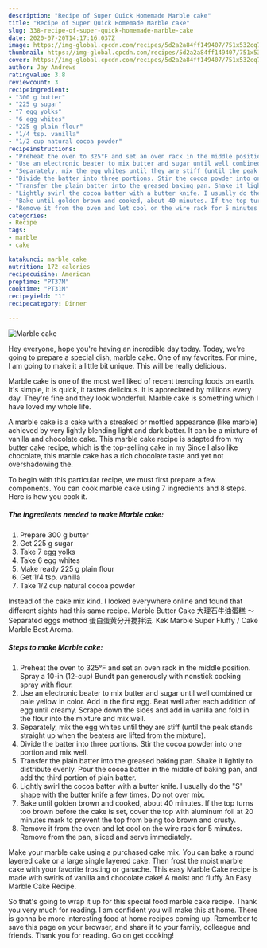 ```yaml
---
description: "Recipe of Super Quick Homemade Marble cake"
title: "Recipe of Super Quick Homemade Marble cake"
slug: 338-recipe-of-super-quick-homemade-marble-cake
date: 2020-07-20T14:17:16.037Z
image: https://img-global.cpcdn.com/recipes/5d2a2a84ff149407/751x532cq70/marble-cake-recipe-main-photo.jpg
thumbnail: https://img-global.cpcdn.com/recipes/5d2a2a84ff149407/751x532cq70/marble-cake-recipe-main-photo.jpg
cover: https://img-global.cpcdn.com/recipes/5d2a2a84ff149407/751x532cq70/marble-cake-recipe-main-photo.jpg
author: Jay Andrews
ratingvalue: 3.8
reviewcount: 3
recipeingredient:
- "300 g butter"
- "225 g sugar"
- "7 egg yolks"
- "6 egg whites"
- "225 g plain flour"
- "1/4 tsp. vanilla"
- "1/2 cup natural cocoa powder"
recipeinstructions:
- "Preheat the oven to 325°F and set an oven rack in the middle position. Spray a 10-in (12-cup) Bundt pan generously with nonstick cooking spray with flour."
- "Use an electronic beater to mix butter and sugar until well combined or pale yellow in color. Add in the first egg. Beat well after each addition of egg until creamy. Scrape down the sides and add in vanilla and fold in the flour into the mixture and mix well."
- "Separately, mix the egg whites until they are stiff (until the peak stands straight up when the beaters are lifted from the mixture)."
- "Divide the batter into three portions. Stir the cocoa powder into one portion and mix well."
- "Transfer the plain batter into the greased baking pan. Shake it lightly to distribute evenly. Pour the cocoa batter in the middle of baking pan, and add the third portion of plain batter."
- "Lightly swirl the cocoa batter with a butter knife. I usually do the &#34;S&#34; shape with the butter knife a few times. Do not over mix."
- "Bake until golden brown and cooked, about 40 minutes. If the top turns too brown before the cake is set, cover the top with aluminum foil at 20 minutes mark to prevent the top from being too brown and crusty."
- "Remove it from the oven and let cool on the wire rack for 5 minutes. Remove from the pan, sliced and serve immediately."
categories:
- Recipe
tags:
- marble
- cake

katakunci: marble cake 
nutrition: 172 calories
recipecuisine: American
preptime: "PT37M"
cooktime: "PT31M"
recipeyield: "1"
recipecategory: Dinner

---
```



![Marble cake](https://img-global.cpcdn.com/recipes/5d2a2a84ff149407/751x532cq70/marble-cake-recipe-main-photo.jpg)

Hey everyone, hope you're having an incredible day today. Today, we're going to prepare a special dish, marble cake. One of my favorites. For mine, I am going to make it a little bit unique. This will be really delicious.

Marble cake is one of the most well liked of recent trending foods on earth. It's simple, it is quick, it tastes delicious. It is appreciated by millions every day. They're fine and they look wonderful. Marble cake is something which I have loved my whole life.

A marble cake is a cake with a streaked or mottled appearance (like marble) achieved by very lightly blending light and dark batter. It can be a mixture of vanilla and chocolate cake. This marble cake recipe is adapted from my butter cake recipe, which is the top-selling cake in my Since I also like chocolate, this marble cake has a rich chocolate taste and yet not overshadowing the.


To begin with this particular recipe, we must first prepare a few components. You can cook marble cake using 7 ingredients and 8 steps. Here is how you cook it.

<!--inarticleads1-->

##### The ingredients needed to make Marble cake:

1. Prepare 300 g butter
1. Get 225 g sugar
1. Take 7 egg yolks
1. Take 6 egg whites
1. Make ready 225 g plain flour
1. Get 1/4 tsp. vanilla
1. Take 1/2 cup natural cocoa powder


Instead of the cake mix kind. I looked everywhere online and found that different sights had this same recipe. Marble Butter Cake 大理石牛油蛋糕 ～Separated eggs method 蛋白蛋黄分开搅拌法. Kek Marble Super Fluffy / Cake Marble Best Aroma. 

<!--inarticleads2-->

##### Steps to make Marble cake:

1. Preheat the oven to 325°F and set an oven rack in the middle position. Spray a 10-in (12-cup) Bundt pan generously with nonstick cooking spray with flour.
1. Use an electronic beater to mix butter and sugar until well combined or pale yellow in color. Add in the first egg. Beat well after each addition of egg until creamy. Scrape down the sides and add in vanilla and fold in the flour into the mixture and mix well.
1. Separately, mix the egg whites until they are stiff (until the peak stands straight up when the beaters are lifted from the mixture).
1. Divide the batter into three portions. Stir the cocoa powder into one portion and mix well.
1. Transfer the plain batter into the greased baking pan. Shake it lightly to distribute evenly. Pour the cocoa batter in the middle of baking pan, and add the third portion of plain batter.
1. Lightly swirl the cocoa batter with a butter knife. I usually do the &#34;S&#34; shape with the butter knife a few times. Do not over mix.
1. Bake until golden brown and cooked, about 40 minutes. If the top turns too brown before the cake is set, cover the top with aluminum foil at 20 minutes mark to prevent the top from being too brown and crusty.
1. Remove it from the oven and let cool on the wire rack for 5 minutes. Remove from the pan, sliced and serve immediately.


Make your marble cake using a purchased cake mix. You can bake a round layered cake or a large single layered cake. Then frost the moist marble cake with your favorite frosting or ganache. This easy Marble Cake recipe is made with swirls of vanilla and chocolate cake! A moist and fluffy An Easy Marble Cake Recipe. 

So that's going to wrap it up for this special food marble cake recipe. Thank you very much for reading. I am confident you will make this at home. There is gonna be more interesting food at home recipes coming up. Remember to save this page on your browser, and share it to your family, colleague and friends. Thank you for reading. Go on get cooking!
